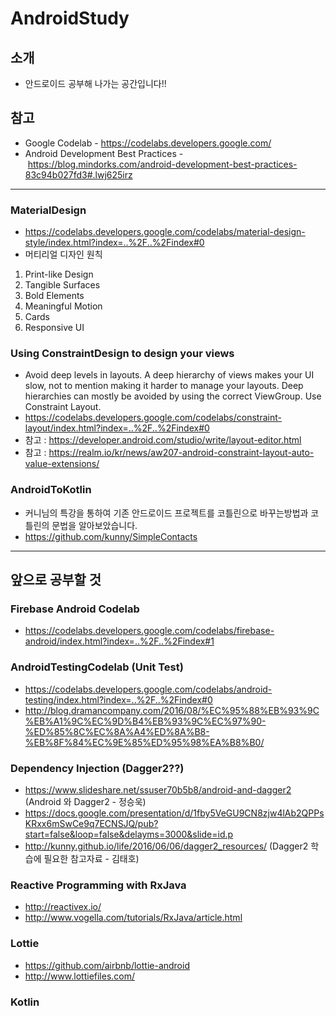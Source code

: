 # AndroidStudy
## 소개   
* 안드로이드 공부해 나가는 공간입니다!!

## 참고
* Google Codelab - https://codelabs.developers.google.com/
* Android Development Best Practices - https://blog.mindorks.com/android-development-best-practices-83c94b027fd3#.lwj625irz 

* * * 

### MaterialDesign
* https://codelabs.developers.google.com/codelabs/material-design-style/index.html?index=..%2F..%2Findex#0
* 머티리얼 디자인 원칙
1) Print-like Design
2) Tangible Surfaces
3) Bold Elements
4) Meaningful Motion
5) Cards
6) Responsive UI

### Using ConstraintDesign to design your views
* Avoid deep levels in layouts. A deep hierarchy of views makes your UI slow, not to mention making it harder to manage your layouts. Deep hierarchies can mostly be avoided by using the correct ViewGroup. Use Constraint Layout.
* https://codelabs.developers.google.com/codelabs/constraint-layout/index.html?index=..%2F..%2Findex#0
* 참고 : https://developer.android.com/studio/write/layout-editor.html
* 참고 : https://realm.io/kr/news/aw207-android-constraint-layout-auto-value-extensions/

### AndroidToKotlin
* 커니님의 특강을 통하여 기존 안드로이드 프로젝트를 코틀린으로 바꾸는방법과 코틀린의 문법을 알아보았습니다. 
* https://github.com/kunny/SimpleContacts



* * * 
## 앞으로 공부할 것 

### Firebase Android Codelab
* https://codelabs.developers.google.com/codelabs/firebase-android/index.html?index=..%2F..%2Findex#1


### AndroidTestingCodelab (Unit Test)
* https://codelabs.developers.google.com/codelabs/android-testing/index.html?index=..%2F..%2Findex#0 
* http://blog.dramancompany.com/2016/08/%EC%95%88%EB%93%9C%EB%A1%9C%EC%9D%B4%EB%93%9C%EC%97%90-%ED%85%8C%EC%8A%A4%ED%8A%B8-%EB%8F%84%EC%9E%85%ED%95%98%EA%B8%B0/

### Dependency Injection (Dagger2??)
* https://www.slideshare.net/ssuser70b5b8/android-and-dagger2 (Android 와 Dagger2 - 정승욱)
* https://docs.google.com/presentation/d/1fby5VeGU9CN8zjw4lAb2QPPsKRxx6mSwCe9q7ECNSJQ/pub?start=false&loop=false&delayms=3000&slide=id.p 
* http://kunny.github.io/life/2016/06/06/dagger2_resources/ (Dagger2 학습에 필요한 참고자료 - 김태호)

### Reactive Programming with RxJava
* http://reactivex.io/
* http://www.vogella.com/tutorials/RxJava/article.html

### Lottie
* https://github.com/airbnb/lottie-android
* http://www.lottiefiles.com/

### Kotlin 
